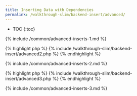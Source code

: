 ```yaml
---
title: Inserting Data with Dependencies
permalink: /walkthrough-slim/backend-insert/advanced/
---
```


* TOC
{:toc}

{% include /common/advanced-inserts-1.md %}

{% highlight php %}
{% include /walkthrough-slim/backend-insert/advanced2.php %}
{% endhighlight %}

{% include /common/advanced-inserts-2.md %}

{% highlight php %}
{% include /walkthrough-slim/backend-insert/advanced3.php %}
{% endhighlight %}

{% include /common/advanced-inserts-3.md %}
